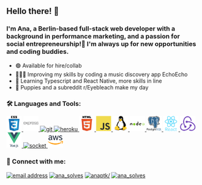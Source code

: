 ## Hello there! 👾</h1>
### I'm Ana, a Berlin-based full-stack web developer with a background in performance marketing, and a passion for social entrepreneurship!💚 I'm always up for new opportunities and coding buddies.
- 🟢 Available for hire/collab
- 👩🏻‍💻 Improving my skills by coding a music discovery app EchoEcho
- 🌱 Learning Typescript and React Native, more skills in line
- 🐶 Puppies and a subreddit r/Eyebleach make my day



<!-- <br />
![](http://github-readme-stats.vercel.app/api?username=anaptsk&count_private=true&theme=nightowl&hide_title=true) -->

### :hammer_and_wrench: Languages and Tools:
<p align="left"> <a href="https://www.w3schools.com/css/" target="_blank" rel="noreferrer"> <img src="https://raw.githubusercontent.com/devicons/devicon/master/icons/css3/css3-original-wordmark.svg" alt="css3" width="40" height="40"/> </a> <a href="https://expressjs.com" target="_blank" rel="noreferrer"> <img src="https://raw.githubusercontent.com/devicons/devicon/master/icons/express/express-original-wordmark.svg" alt="express" width="40" height="40"/> </a> <a href="https://git-scm.com/" target="_blank" rel="noreferrer"> <img src="https://www.vectorlogo.zone/logos/git-scm/git-scm-icon.svg" alt="git" width="40" height="40"/> </a> <a href="https://heroku.com" target="_blank" rel="noreferrer"> <img src="https://www.vectorlogo.zone/logos/heroku/heroku-icon.svg" alt="heroku" width="40" height="40"/> </a> <a href="https://www.w3.org/html/" target="_blank" rel="noreferrer"> <img src="https://raw.githubusercontent.com/devicons/devicon/master/icons/html5/html5-original-wordmark.svg" alt="html5" width="40" height="40"/> </a> <a href="https://developer.mozilla.org/en-US/docs/Web/JavaScript" target="_blank" rel="noreferrer"> <img src="https://raw.githubusercontent.com/devicons/devicon/master/icons/javascript/javascript-original.svg" alt="javascript" width="40" height="40"/> </a> <a href="https://www.linux.org/" target="_blank" rel="noreferrer"> <img src="https://raw.githubusercontent.com/devicons/devicon/master/icons/linux/linux-original.svg" alt="linux" width="40" height="40"/> </a> <a href="https://nodejs.org" target="_blank" rel="noreferrer"> <img src="https://raw.githubusercontent.com/devicons/devicon/master/icons/nodejs/nodejs-original-wordmark.svg" alt="nodejs" width="40" height="40"/> </a> <a href="https://www.postgresql.org" target="_blank" rel="noreferrer"> <img src="https://raw.githubusercontent.com/devicons/devicon/master/icons/postgresql/postgresql-original-wordmark.svg" alt="postgresql" width="40" height="40"/> </a> <a href="https://reactjs.org/" target="_blank" rel="noreferrer"> <img src="https://raw.githubusercontent.com/devicons/devicon/master/icons/react/react-original-wordmark.svg" alt="react" width="40" height="40"/> </a> <a href="https://redux.js.org" target="_blank" rel="noreferrer"> <img src="https://raw.githubusercontent.com/devicons/devicon/master/icons/redux/redux-original.svg" alt="redux" width="40" height="40"/> </a> <a href="https://vuejs.org/" target="_blank" rel="noreferrer"> <img src="https://raw.githubusercontent.com/devicons/devicon/master/icons/vuejs/vuejs-original-wordmark.svg" alt="vuejs" width="40" height="40"/> </a> 
<a href="https://socket.io" target="_blank" rel="noreferrer"> <img src="https://external-content.duckduckgo.com/iu/?u=https%3A%2F%2Flembergsolutions.com%2Fsites%2Fdefault%2Ffiles%2Fmedia%2Flogo%2FSocket.io__0.png&f=1&nofb=1&ipt=498dfcf72100824e6a9698e432b67ba3ec8e2f71adcaec342103f9345f361acb&ipo=images" alt="socket" width="40" height="40"/> </a>
<a href="https://aws.amazon.com" target="_blank" rel="noreferrer"> <img src="https://raw.githubusercontent.com/devicons/devicon/master/icons/amazonwebservices/amazonwebservices-original-wordmark.svg" alt="aws" width="40" height="40"/> </a></p>

### 💬 Connect with me:
<p align="left">
 <a href="mailto:ana.ptk02@gmail.com" target="blank"><img align="center" src="https://cdn-icons-png.flaticon.com/512/732/732200.png" alt="email address" height="30" width="30" object-fit="cover" /></a>
<a href="https://twitter.com/ana_solves" target="blank"><img align="center" src="https://raw.githubusercontent.com/rahuldkjain/github-profile-readme-generator/master/src/images/icons/Social/twitter.svg" alt="ana_solves" height="30" width="40" /></a>
<a href="https://linkedin.com/in/anaptk/" target="blank"><img align="center" src="https://raw.githubusercontent.com/rahuldkjain/github-profile-readme-generator/master/src/images/icons/Social/linked-in-alt.svg" alt="anaptk/" height="30" width="40" /></a>
<a href="https://instagram.com/ana_solves" target="blank"><img align="center" src="https://raw.githubusercontent.com/rahuldkjain/github-profile-readme-generator/master/src/images/icons/Social/instagram.svg" alt="ana_solves" height="30" width="40" /></a>
</p>
